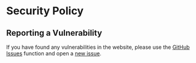 # Security Policy

## Reporting a Vulnerability

If you have found any vulnerabilities in the website, please use the [GitHub Issues](https://github.com/Datenschmutz/docs/issues) function and open a [new issue](https://github.com/Datenschmutz/docs/issues/new/choose).
